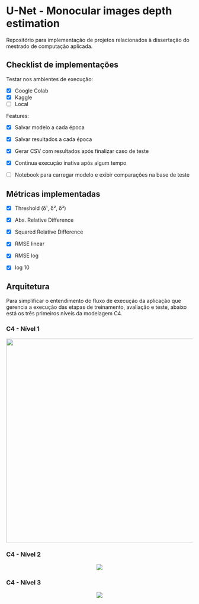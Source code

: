 # U-Net - Monocular images depth estimation

Repositório para implementação de projetos relacionados à dissertação do mestrado de computação aplicada.

## Checklist de implementações

Testar nos ambientes de execução:
- [x] Google Colab
- [x] Kaggle
- [ ] Local

Features:
- [x] Salvar modelo a cada época
- [x] Salvar resultados a cada época
- [x] Gerar CSV com resultados após finalizar caso de teste
- [x] Continua execução inativa após algum tempo
- [ ] Notebook para carregar modelo e exibir comparações na base de teste


## Métricas implementadas
- [x] Threshold (δ¹, δ², δ³)
- [x] Abs. Relative Difference
- [x] Squared Relative Difference
- [x] RMSE linear
- [x] RMSE log
- [x] log 10


## Arquitetura

Para simplificar o entendimento do fluxo de execução da aplicação que gerencia a execução das etapas de treinamento, avaliação e teste, abaixo está os três primeiros níveis da modelagem C4.

### C4 - Nível 1
<p align="center">
  <img width="550px" src="https://user-images.githubusercontent.com/37306576/197453331-94ec15c9-d277-4aa3-880d-85279dc121f6.svg"/>
</p>

### C4 - Nível 2
<p align="center">
  <img width="min(600px, 50%)" src="https://user-images.githubusercontent.com/37306576/197453334-0bbee1ae-492d-46f1-be8b-79b71e93439a.svg"/>
</p>

### C4 - Nível 3
<p align="center">
  <img src="https://user-images.githubusercontent.com/37306576/197453332-62a6becb-17c3-4eb0-9400-6688d6584edf.svg"/>
</p>

